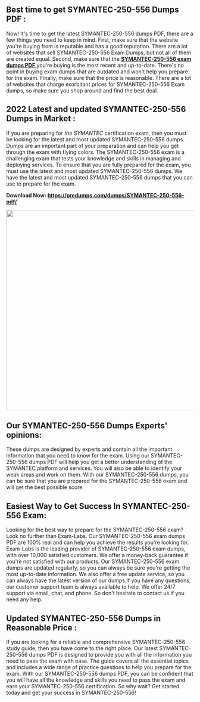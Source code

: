 <h2>Best time to get SYMANTEC-250-556 Dumps PDF :</h2>
<p>Now! It's time to get the latest SYMANTEC-250-556 dumps PDF, there are a few things you need to keep in mind. First, make sure that the website you're buying from is reputable and has a good reputation. There are a lot of websites that sell SYMANTEC-250-556 Exam Dumps, but not all of them are created equal. Second, make sure that the <a href="https://predumps.com/dumps/SYMANTEC-250-556-pdf/"><strong>SYMANTEC-250-556 exam dumps PDF</strong> </a>you're buying is the most recent and up-to-date. There's no point in buying exam dumps that are outdated and won't help you prepare for the exam. Finally, make sure that the price is reasonable. There are a lot of websites that charge exorbitant prices for SYMANTEC-250-556 Exam dumps, so make sure you shop around and find the best deal.</p>
<h2>2022 Latest and updated SYMANTEC-250-556 Dumps in Market :</h2>
<p>If you are preparing for <em>the SYMANTEC </em>certification exam, then you must be looking for the latest and most updated SYMANTEC-250-556 dumps. Dumps are an important part of your preparation and can help you get through the exam with flying colors. The SYMANTEC-250-556 exam is a challenging exam that tests your knowledge and skills in managing and deploying services. To ensure that you are fully prepared for the exam, you must use the latest and most updated SYMANTEC-250-556 dumps. We have the latest and most updated SYMANTEC-250-556 dumps that you can use to prepare for the exam.</p>
<p><strong>Download Now:&nbsp;<a href="https://predumps.com/dumps/SYMANTEC-250-556-pdf/">https://predumps.com/dumps/SYMANTEC-250-556-pdf/</a></strong></p>
<p><strong><img src="https://i.ibb.co/m0K1qY8/predumps.png" alt="" width="640" height="537" /></strong></p>
<h2>Our SYMANTEC-250-556 Dumps Experts' opinions:</h2>
<p>These dumps are designed by experts and contain all the important information that you need to know for the exam. Using our SYMANTEC-250-556 dumps PDF will help you get a better understanding of the SYMANTEC platform and services. You will also be able to identify your weak areas and work on them. With our SYMANTEC-250-556 dumps, you can be sure that you are prepared for the SYMANTEC-250-556 exam and will get the best possible score.</p>
<h2>Easiest Way to Get Success In SYMANTEC-250-556 Exam:</h2>
<p>Looking for the best way to prepare for the SYMANTEC-250-556 exam? Look no further than Exam-Labs. Our SYMANTEC-250-556 exam dumps PDF are 100% real and can help you achieve the results you're looking for. Exam-Labs is the leading provider of SYMANTEC-250-556 exam dumps, with over 10,000 satisfied customers. We offer a money-back guarantee if you're not satisfied with our products. Our SYMANTEC-250-556 exam dumps are updated regularly, so you can always be sure you're getting the most up-to-date information. We also offer a free update service, so you can always have the latest version of our dumps.If you have any questions, our customer support team is always available to help. We offer 24/7 support via email, chat, and phone. So don't hesitate to contact us if you need any help.</p>
<h2>Updated SYMANTEC-250-556 Dumps in Reasonable Price :</h2>
<p>If you are looking for a reliable and comprehensive SYMANTEC-250-556 study guide, then you have come to the right place. Our latest SYMANTEC-250-556 dumps PDF is designed to provide you with all the information you need to pass the exam with ease. The guide covers all the essential topics and includes a wide range of practice questions to help you prepare for the exam. With our SYMANTEC-250-556 dumps PDF, you can be confident that you will have all the knowledge and skills you need to pass the exam and earn your SYMANTEC-250-556 certification. So why wait? Get started today and get your success in SYMANTEC-250-556!</p>
<p>&nbsp;</p>
<p>&nbsp;</p>
